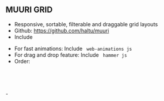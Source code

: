 ## MUURI GRID
- Responsive, sortable, filterable and draggable grid layouts
- Github: https://github.com/haltu/muuri
- Include <code> <script src="https://cdnjs.cloudflare.com/ajax/libs/muuri/0.5.3/muuri.min.js"></script> </code>
- For fast animations: Include <code> web-animations js </code>
- For drag and drop feature: Include <code> hammer js </code>
- Order: 
<code>
    <script src="web-animations.min.js"></script>
    <script src="hammer.min.js"></script>
    <script src="muuri.min.js"></script>
</code>
- 